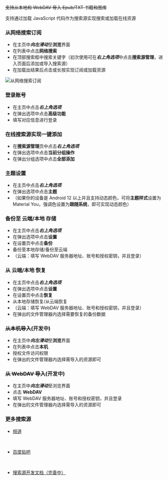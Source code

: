 ~~支持从本地和 WebDAV 导入 Epub/TXT 书籍和图库~~

支持通过加载 JavaScript 代码作为搜索源实现搜索或加载在线资源

### 从网络搜索订阅

- 在主页中***向左滑动***至**浏览**界面
- 在列表中点击**网络搜索**
- 在顶部搜索框中搜索关键字（初次使用可在***右上角选项***中点击**搜索源管理**，进入页面后添加或导入搜索源）
- 在加载出结果后点击或长按实现订阅或加载资源

![从网络搜索订阅](http://cdn.u1.huluxia.com/g4/M02/9F/2D/rBAAdmMbl7SAGmIFAAJpJIq6rEs615.png)

### 登录账号

- 在主页中点击***右上角选项***
- 在弹出选项中点击**高级功能**
- 填写对应信息进行登录

### 在线搜索源实现一键添加

- 在**搜索源管理**页中点击***右上角选项***
- 在弹出选项中点击**当前分组操作**
- 在弹出分组选项中点击**全部添加**

### 主题设置

- 在主页中点击***右上角选项***
- 在弹出选项中点击**主题**
- （如果你的设备是 Android 12 以上并且支持动态颜色，可将**主题样式**设置为 Material You，强调色设置为**跟随系统**，即可实现动态颜色）

### 备份至 云端/本地 存储

- 在主页中点击***右上角选项***
- 在弹出选项中点击**设置**
- 在设置页中点击**备份**
- 备份至本地存储/备份至云端
- （云端：填写 WebDAV 服务器地址、账号和授权密钥，并且登录）

### 从 云端/本地 恢复

- 在主页中点击***右上角选项***
- 在弹出选项中点击**设置**
- 在设置页中点击**恢复**
- 从本地存储恢复/从云端恢复
- （云端：填写 WebDAV 服务器地址、账号和授权密钥，并且登录）
- 在弹出的文件管理器内选择需要恢复的备份数据

### ~~从本机导入~~(开发中)

- 在主页中***向左滑动***至**浏览**界面
- 在列表中点击**本机**
- 授权文件访问权限
- 在弹出的文件管理器内选择需导入的资源即可

### ~~从 WebDAV 导入~~(开发中)

- 在主页中***向左滑动***至浏览界面
- 点击 **WebDAV**
- 填写 WebDAV 服务器地址、账号和授权密钥，并且登录
- 在弹出的文件管理器内选择需导入的资源即可

### 更多搜索源

- [频道](https://pd.qq.com/s/71e9c6)

<br>

- [百度贴吧](https://tieba.baidu.com/f?kw=myacg)

<br>

- [搜索源开发文档（完善中）](https://www.kancloud.cn/ylk2534246654/myacg/3014260)
